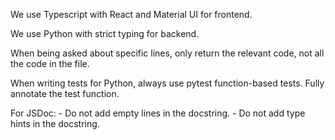We use Typescript with React and Material UI for frontend.

We use Python with strict typing for backend.

When being asked about specific lines, only return the relevant code, not all the code in the file.

When writing tests for Python, always use pytest function-based tests. Fully annotate the test function.

For JSDoc:
    - Do not add empty lines in the docstring.
    - Do not add type hints in the docstring.

